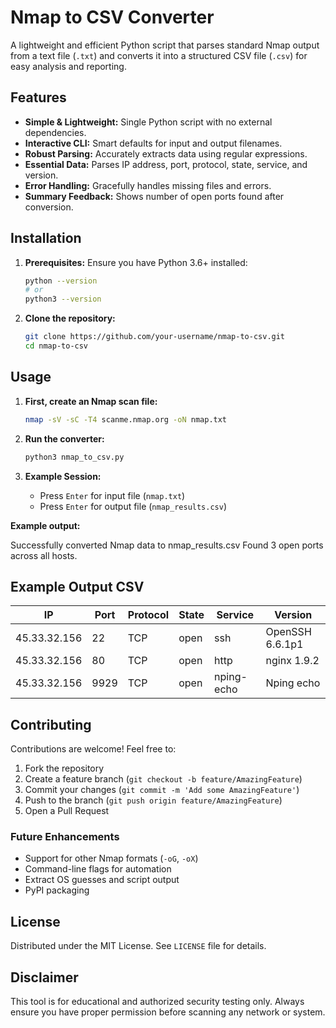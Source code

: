 # Nmap to CSV Converter

A lightweight and efficient Python script that parses standard Nmap output from a text file (`.txt`) and converts it into a structured CSV file (`.csv`) for easy analysis and reporting.

## Features

-   **Simple & Lightweight:** Single Python script with no external dependencies.
-   **Interactive CLI:** Smart defaults for input and output filenames.
-   **Robust Parsing:** Accurately extracts data using regular expressions.
-   **Essential Data:** Parses IP address, port, protocol, state, service, and version.
-   **Error Handling:** Gracefully handles missing files and errors.
-   **Summary Feedback:** Shows number of open ports found after conversion.

## Installation

1.  **Prerequisites:** Ensure you have Python 3.6+ installed:
    ```bash
    python --version
    # or
    python3 --version
    ```

2.  **Clone the repository:**
    ```bash
    git clone https://github.com/your-username/nmap-to-csv.git
    cd nmap-to-csv
    ```

## Usage

1.  **First, create an Nmap scan file:**
    ```bash
    nmap -sV -sC -T4 scanme.nmap.org -oN nmap.txt
    ```

2.  **Run the converter:**
    ```bash
    python3 nmap_to_csv.py
    ```

3.  **Example Session:**
    - Press `Enter` for input file (`nmap.txt`)
    - Press `Enter` for output file (`nmap_results.csv`)

**Example output:**

Successfully converted Nmap data to nmap_results.csv
Found 3 open ports across all hosts.


## Example Output CSV

| IP            | Port | Protocol | State | Service | Version           |
|---------------|------|----------|-------|---------|-------------------|
| 45.33.32.156  | 22   | TCP      | open  | ssh     | OpenSSH 6.6.1p1  |
| 45.33.32.156  | 80   | TCP      | open  | http    | nginx 1.9.2      |
| 45.33.32.156  | 9929 | TCP      | open  | nping-echo | Nping echo      |

## Contributing

Contributions are welcome! Feel free to:
1.  Fork the repository
2.  Create a feature branch (`git checkout -b feature/AmazingFeature`)
3.  Commit your changes (`git commit -m 'Add some AmazingFeature'`)
4.  Push to the branch (`git push origin feature/AmazingFeature`)
5.  Open a Pull Request

### Future Enhancements
-   Support for other Nmap formats (`-oG`, `-oX`)
-   Command-line flags for automation
-   Extract OS guesses and script output
-   PyPI packaging

## License

Distributed under the MIT License. See `LICENSE` file for details.

## Disclaimer

This tool is for educational and authorized security testing only. Always ensure you have proper permission before scanning any network or system.

